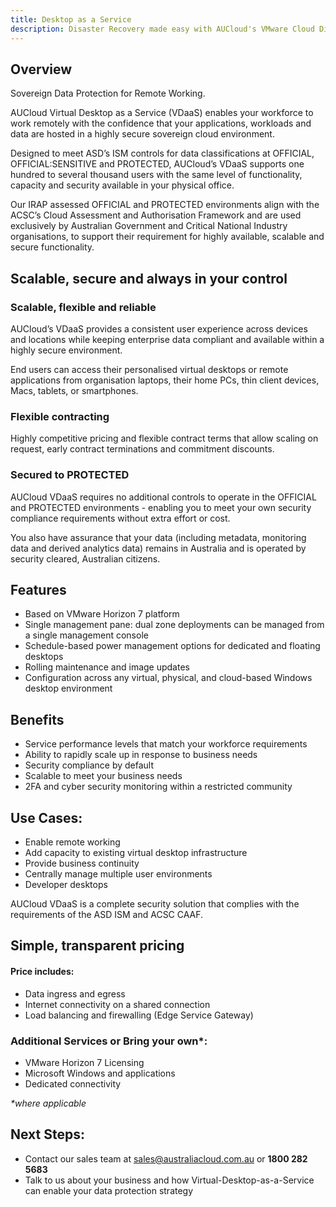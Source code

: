 ```yaml
---
title: Desktop as a Service 
description: Disaster Recovery made easy with AUCloud's VMware Cloud Director Availability. Ensure business continuity with secure offsite data storage and flexible workload movement during unexpected events.
---
```


## Overview

Sovereign Data Protection for Remote Working.

AUCloud Virtual Desktop as a Service (VDaaS) enables your workforce to work remotely with the confidence that your applications, workloads and data are hosted in a highly secure sovereign cloud environment.

Designed to meet ASD’s ISM controls for data classifications at OFFICIAL, OFFICIAL:SENSITIVE and PROTECTED, AUCloud’s
VDaaS supports one hundred to several thousand users with the same level of functionality, capacity and security available in your physical office.

Our IRAP assessed OFFICIAL and PROTECTED environments align with the ACSC’s Cloud Assessment and Authorisation Framework and are used exclusively by Australian Government and Critical National Industry organisations, to support their requirement for highly available, scalable and secure functionality.

## Scalable, secure and always in your control

### Scalable, flexible and reliable
AUCloud’s VDaaS provides a consistent user experience across devices and locations while keeping enterprise data compliant and available within a highly secure environment.

End users can access their personalised virtual desktops or remote applications from organisation laptops, their home PCs, thin client devices, Macs, tablets, or smartphones.

### Flexible contracting
Highly competitive pricing and flexible contract terms that allow scaling on request, early contract terminations and commitment discounts.

### Secured to PROTECTED
AUCloud VDaaS requires no additional controls to operate in the OFFICIAL and PROTECTED environments - enabling you to meet your own security compliance requirements without extra effort or cost.

You also have assurance that your data (including metadata, monitoring data and derived analytics data) remains in Australia and is operated by security cleared, Australian citizens.

## Features
- Based on VMware Horizon 7 platform
- Single management pane: dual zone deployments can be managed from a single management console
- Schedule-based power management options for dedicated and floating desktops
- Rolling maintenance and image updates
- Configuration across any virtual, physical, and cloud-based Windows desktop environment

## Benefits
- Service performance levels that match your workforce requirements
- Ability to rapidly scale up in response to business needs
- Security compliance by default
- Scalable to meet your business needs
- 2FA and cyber security monitoring within a restricted community

## Use Cases:
- Enable remote working
-	Add capacity to existing virtual desktop infrastructure
-	Provide business continuity
-	Centrally manage multiple user environments
-	Developer desktops

AUCloud VDaaS is a complete security solution that complies with the requirements of the ASD ISM and ACSC CAAF.
 
## Simple, transparent pricing
#### Price includes:  
- Data ingress and egress
- Internet connectivity on a shared connection
- Load balancing and firewalling (Edge Service Gateway)

### Additional Services or Bring your own*:  
- VMware Horizon 7 Licensing
- Microsoft Windows and applications
- Dedicated connectivity

_*where applicable_

## Next Steps:
 
- Contact our sales team at [sales@australiacloud.com.au](mailto:sales@australiacloud.com.au) or **1800 282 5683**
- Talk to us about your business and how Virtual-Desktop-as-a-Service can enable your data protection strategy
